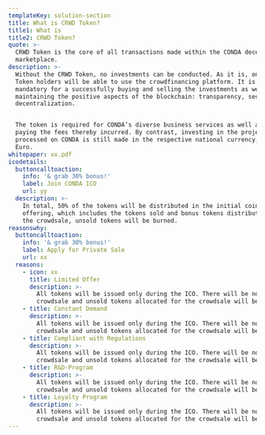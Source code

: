 ```yaml
---
templateKey: solution-section
title: What is CRWD Token?
title1: What is
title2: CRWD Token?
quote: >-
  CRWD Token is the core of all transactions made within the CONDA decentralized
  marketplace.
description: >-
  Without the CRWD Token, no investments can be conducted. As it is, only CRWD
  Token holders will be able to use the crowdfinancing platform. It is also
  mandatory for a successfully buying and selling the investments as well as
  maintaining the positive aspects of the blockchain: transparency, security and
  decentralization.


  The token is required for CONDA’s diverse business services as well as for
  paying the fees thereby incurred. By contrast, investing in the projects
  processed on CONDA is still made in the respective national currency, e.g. in
  Euro.
whitepaper: xx.pdf
icodetails:
  buttoncalltoaction:
    info: '& grab 30% bonus!'
    label: Join CONDA ICO
    url: yy
  description: >-
    In total, 50% of the tokens will be distributed in the initial coin
    offering, which includes the tokens sold and bonus tokens distributed. After
    the crowdsale, unsold tokens will be burned.
reasonswhy:
  buttoncalltoaction:
    info: '& grab 30% bonus!'
    label: Apply for Private Sale
    url: xx
  reasons:
    - icon: xx
      title: Limited Offer
      description: >-
        All tokens will be issued only during the ICO. There will be no second
        crowdsale and unsold tokens allocated for the crowdsale will be burned.
    - title: Constant Demand
      description: >-
        All tokens will be issued only during the ICO. There will be no second
        crowdsale and unsold tokens allocated for the crowdsale will be burned.
    - title: Compliant with Regulations
      description: >-
        All tokens will be issued only during the ICO. There will be no second
        crowdsale and unsold tokens allocated for the crowdsale will be burned.
    - title: R&D-Program
      description: >-
        All tokens will be issued only during the ICO. There will be no second
        crowdsale and unsold tokens allocated for the crowdsale will be burned.
    - title: Loyalty Program
      description: >-
        All tokens will be issued only during the ICO. There will be no second
        crowdsale and unsold tokens allocated for the crowdsale will be burned.
---
```



